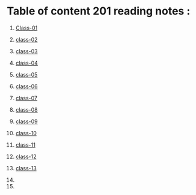 # Table of content 201 reading notes :

01. [Class-01](https://aseelhamamreh.github.io/reading-notes/code2/class-01)

02. [class-02](https://aseelhamamreh.github.io/reading-notes/code2/class-02)

03. [class-03](https://aseelhamamreh.github.io/reading-notes/code2/class-03)
         
04. [class-04](https://aseelhamamreh.github.io/reading-notes/code2/class-04)

05. [class-05](https://aseelhamamreh.github.io/reading-notes/code2/class-05)
 
06. [class-06](https://aseelhamamreh.github.io/reading-notes/code2/class-06) 

07. [class-07](https://aseelhamamreh.github.io/reading-notes/code2/class-07) 

08. [class-08](https://aseelhamamreh.github.io/reading-notes/code2/class-08) 

09. [class-09](https://aseelhamamreh.github.io/reading-notes/code2/class-09) 

10. [class-10](https://aseelhamamreh.github.io/reading-notes/code2/class-10) 

11. [class-11](https://aseelhamamreh.github.io/reading-notes/code2/class-11) 

12. [class-12](https://aseelhamamreh.github.io/reading-notes/code2/class-12) 

13. [class-13](https://aseelhamamreh.github.io/reading-notes/code2/class-13) 

14. 

15. 

